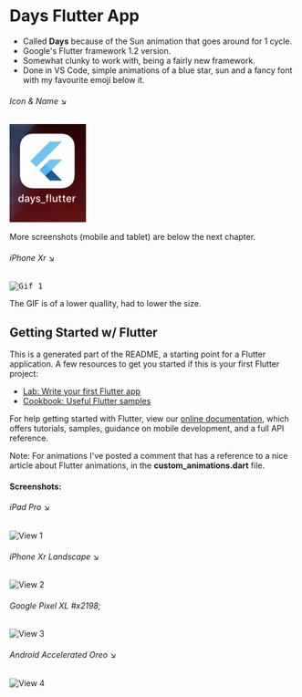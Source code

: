 # Days Flutter App
* Called <b>Days</b> because of the Sun animation that goes around for 1 cycle.
* Google's Flutter framework 1.2 version.
* Somewhat clunky to work with, being a fairly new framework.
* Done in VS Code, simple animations of a blue star, sun and a fancy font with my favourite emoji below it.

<h6>Icon & Name &#x2198;</h6>
<kbd><img src="screenshots/icon.png" alt="Icon"></kbd>

More screenshots (mobile and tablet) are below the next chapter.

<h6>iPhone Xr &#x2198;</h6>
<kbd><img src="screenshots/gif-1.gif" height="500" alt="Gif 1"></kbd>

The GIF is of a lower quallity, had to lower the size.

## Getting Started w/ Flutter
This is a generated part of the README, a starting point for a Flutter application.
A few resources to get you started if this is your first Flutter project:

- [Lab: Write your first Flutter app](https://flutter.io/docs/get-started/codelab)
- [Cookbook: Useful Flutter samples](https://flutter.io/docs/cookbook)

For help getting started with Flutter, view our [online documentation](https://flutter.io/docs), which offers tutorials, samples, guidance on mobile development, and a full API reference.

Note: For animations I've posted a comment that has a reference to a nice article about Flutter animations, in the <b>custom_animations.dart</b> file.

#### Screenshots:
<h6>iPad Pro &#x2198;</h6>
<img src="snapshots/view-1.png" height="500" alt="View 1">
<h6>iPhone Xr Landscape &#x2198;</h6>
<img src="snapshots/view-2.png" alt="View 2">
<h6>Google Pixel XL #x2198;</h6>
<img src="snapshots/view-3.png" height="500" alt="View 3">
<h6>Android Accelerated Oreo &#x2198;</h6>
<img src="snapshots/view-4.png" height="500" alt="View 4">
